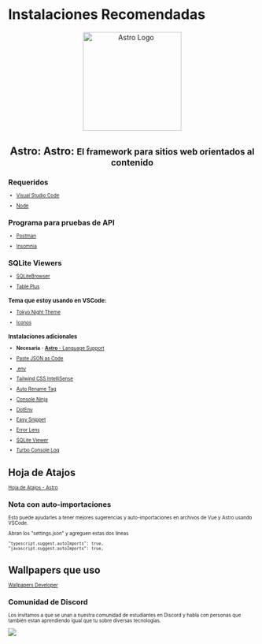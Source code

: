 # Instalaciones Recomendadas

<p align="center">
  <a href="https://astro.build/" target="blank"><img src="https://devtalles.com/images/astro.png" width="200" height="200" alt="Astro Logo" /></a>
  
 <div align="center">
   <h2>Astro: Astro:  <small>El framework para sitios web orientados al contenido<small></h2>
   </div>

</p>

## Requeridos

- [Visual Studio Code](https://code.visualstudio.com/)

- [Node](https://nodejs.org/en)

## Programa para pruebas de API

- [Postman](https://www.postman.com/downloads/)

- [Insomnia](https://insomnia.rest/)

## SQLite Viewers

- [SQLiteBrowser](https://sqlitebrowser.org/)

- [Table Plus](https://tableplus.com/)

### Tema que estoy usando en VSCode:

- [Tokyo Night Theme](https://marketplace.visualstudio.com/items?itemName=enkia.tokyo-night)

- [Iconos](https://marketplace.visualstudio.com/items?itemName=PKief.material-icon-theme)

### Instalaciones adicionales

- **Necesaria** - [**Astro** - Language Support](https://marketplace.visualstudio.com/items?itemName=astro-build.astro-vscode)

- [Paste JSON as Code](https://marketplace.visualstudio.com/items?itemName=quicktype.quicktype)

- [.env](https://marketplace.visualstudio.com/items?itemName=mikestead.dotenv)
- [Tailwind CSS IntelliSense](https://marketplace.visualstudio.com/items?itemName=bradlc.vscode-tailwindcss)

- [Auto Rename Tag](https://marketplace.visualstudio.com/items?itemName=formulahendry.auto-rename-tag)

- [Console Ninja](https://marketplace.visualstudio.com/items?itemName=WallabyJs.console-ninja)

- [DotEnv](https://marketplace.visualstudio.com/items?itemName=mikestead.dotenv)

- [Easy Snippet](https://marketplace.visualstudio.com/items?itemName=inu1255.easy-snippet)

- [Error Lens](https://marketplace.visualstudio.com/items?itemName=usernamehw.errorlens)

- [SQLite Viewer](https://marketplace.visualstudio.com/items?itemName=qwtel.sqlite-viewer)

- [Turbo Console Log](https://marketplace.visualstudio.com/items?itemName=ChakrounAnas.turbo-console-log)

# Hoja de Atajos

[Hoja de Atajos - Astro](https://github.com/Klerith/mas-talento/blob/main/astro/astro-cheat-sheet.pdf)

## Nota con auto-importaciones

Esto puede ayudarles a tener mejores sugerencias y auto-importaciones en archivos de Vue y Astro usando VSCode.

Abran los "settings.json" y agreguen estas dos líneas

```
"typescript.suggest.autoImports": true,
"javascript.suggest.autoImports": true,
```

# Wallpapers que uso

[Wallpapers Developer](https://drive.google.com/drive/folders/1ItU8rbSGJjnh2USOBGwaCo9nYKifPJ6m?usp=sharing)

## Comunidad de Discord

Los invitamos a que se unan a nuestra comunidad de estudiantes en Discord y habla con personas que también estan aprendiendo igual que tu sobre diversas tecnologías.

<a href="https://discord.gg/KySgxtdKv6" target="blank">
<img src="https://files.cdn.thinkific.com/cdn-cgi/image/width=1920,dpr=3,onerror=redirect/file_uploads/643563/images/c4f/52b/ecc/HOME-BANNER-COMUNIDAD-discord.jpg">
</a>
